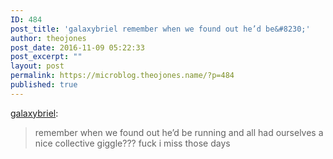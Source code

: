 ```yaml
---
ID: 484
post_title: 'galaxybriel remember when we found out he’d be&#8230;'
author: theojones
post_date: 2016-11-09 05:22:33
post_excerpt: ""
layout: post
permalink: https://microblog.theojones.name/?p=484
published: true
---
```

<p><a class="tumblr_blog" href="http://galaxybriel.tumblr.com/post/152932449051">galaxybriel</a>:</p>
<blockquote>
<p>remember when we found out he’d be running and all had ourselves a nice collective giggle??? fuck i miss those days</p>
</blockquote>